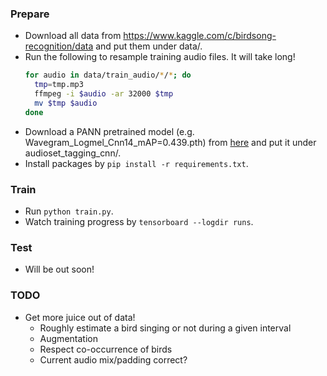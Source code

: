 ### Prepare
* Download all data from https://www.kaggle.com/c/birdsong-recognition/data and put them under data/.
* Run the following to resample training audio files. It will take long!
  ```bash
  for audio in data/train_audio/*/*; do
    tmp=tmp.mp3
    ffmpeg -i $audio -ar 32000 $tmp
    mv $tmp $audio
  done
  ```
* Download a PANN pretrained model (e.g. Wavegram_Logmel_Cnn14_mAP=0.439.pth) from [here](https://zenodo.org/record/3987831#.X0j3PdMzblw) and put it under audioset_tagging_cnn/.
* Install packages by ```pip install -r requirements.txt```.

### Train
* Run ```python train.py```.
* Watch training progress by ```tensorboard --logdir runs```.

### Test
* Will be out soon!

### TODO
* Get more juice out of data!
    * Roughly estimate a bird singing or not during a given interval
    * Augmentation
    * Respect co-occurrence of birds
    * Current audio mix/padding correct?
